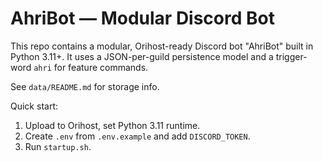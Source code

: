 # AhriBot — Modular Discord Bot

This repo contains a modular, Orihost-ready Discord bot "AhriBot" built in Python 3.11+. It uses a JSON-per-guild persistence model and a trigger-word `ahri` for feature commands.

See `data/README.md` for storage info.

Quick start:
1. Upload to Orihost, set Python 3.11 runtime.
2. Create `.env` from `.env.example` and add `DISCORD_TOKEN`.
3. Run `startup.sh`.
